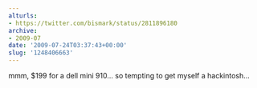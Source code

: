 ```yaml
---
alturls:
- https://twitter.com/bismark/status/2811896180
archive:
- 2009-07
date: '2009-07-24T03:37:43+00:00'
slug: '1248406663'
---
```


mmm, $199 for a dell mini 910... so tempting to get myself a hackintosh...

